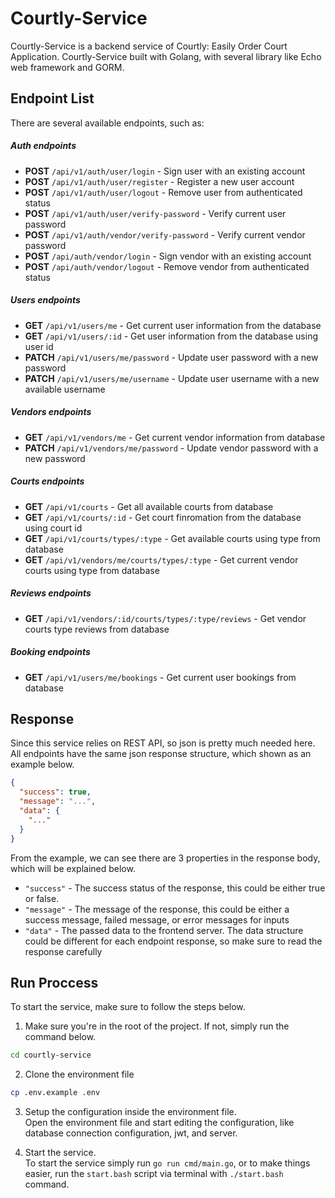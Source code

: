 # Courtly-Service

Courtly-Service is a backend service of Courtly: Easily Order Court Application. Courtly-Service built with Golang, with several library like Echo web framework and GORM.

## Endpoint List

There are several available endpoints, such as:

##### Auth endpoints

- **POST** `/api/v1/auth/user/login` - Sign user with an existing account
- **POST** `/api/v1/auth/user/register` - Register a new user account
- **POST** `/api/v1/auth/user/logout` - Remove user from authenticated status
- **POST** `/api/v1/auth/user/verify-password` - Verify current user password
- **POST** `/api/v1/auth/vendor/verify-password` - Verify current vendor password
- **POST** `/api/auth/vendor/login` - Sign vendor with an existing account
- **POST** `/api/auth/vendor/logout` - Remove vendor from authenticated status

##### Users endpoints

- **GET** `/api/v1/users/me` - Get current user information from the database
- **GET** `/api/v1/users/:id` - Get user information from the database using user id
- **PATCH** `/api/v1/users/me/password` - Update user password with a new password
- **PATCH** `/api/v1/users/me/username` - Update user username with a new available username

##### Vendors endpoints

- **GET** `/api/v1/vendors/me` - Get current vendor information from database
- **PATCH** `/api/v1/vendors/me/password` - Update vendor password with a new password

##### Courts endpoints

- **GET** `/api/v1/courts` - Get all available courts from database
- **GET** `/api/v1/courts/:id` - Get court finromation from the database using court id
- **GET** `/api/v1/courts/types/:type` - Get available courts using type from database
- **GET** `/api/v1/vendors/me/courts/types/:type` - Get current vendor courts using type from database

##### Reviews endpoints

- **GET** `/api/v1/vendors/:id/courts/types/:type/reviews` - Get vendor courts type reviews from database

##### Booking endpoints

- **GET** `/api/v1/users/me/bookings` - Get current user bookings from database

## Response

Since this service relies on REST API, so json is pretty much needed here. All endpoints have the same json response structure, which shown as an example below.

```json
{
  "success": true,
  "message": "...",
  "data": {
    "..."
  }
}
```

From the example, we can see there are 3 properties in the response body, which will be explained below.

- `"success"` - The success status of the response, this could be either true or false.
- `"message"` - The message of the response, this could be either a success message, failed message, or error messages for inputs
- `"data"` - The passed data to the frontend server. The data structure could be different for each endpoint response, so make sure to read the response carefully

## Run Proccess

To start the service, make sure to follow the steps below.

1. Make sure you're in the root of the project. If not, simply run the command below.

```bash
cd courtly-service
```

2. Clone the environment file

```bash
cp .env.example .env
```

3. Setup the configuration inside the environment file.<br>
   Open the environment file and start editing the configuration, like database connection configuration, jwt, and server.

4. Start the service.<br>
   To start the service simply run `go run cmd/main.go`, or to make things easier, run the `start.bash` script via terminal with `./start.bash` command.
